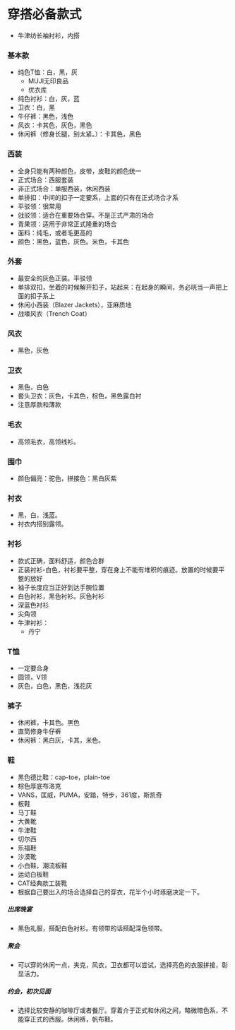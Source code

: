 # 穿搭必备款式
- 牛津纺长袖衬衫，内搭
### 基本款
- 纯色T恤：白，黑，灰
  - MUJI无印良品
  - 优衣库
- 纯色衬衫：白，灰，蓝
- 卫衣：白，黑
- 牛仔裤：黑色，浅色
- 风衣：卡其色，灰色，黑色
- 休闲裤（修身长腿，别太紧。）：卡其色，黑色
### 西装
- 全身只能有两种颜色，皮带，皮鞋的颜色统一
- 正式场合：西服套装
- 非正式场合：单服西装，休闲西装
- 单排扣：中间的扣子一定要系，上面的只有在正式场合才系
- 平驳领：很常用
- 戗驳领：适合在重要场合穿。不是正式严肃的场合
- 青果领：适用于非常正式隆重的场合
- 面料：纯毛，或者毛更高的
- 颜色：黑色，蓝色，灰色。米色，卡其色
### 外套
- 最安全的灰色正装。平驳领
- 单排双扣，坐着的时候解开扣子，站起来：在起身的瞬间，务必咣当一声把上面的扣子系上
- 休闲小西装（Blazer Jackets），亚麻质地
- 战壕风衣（Trench Coat）
### 风衣
- 黑色，灰色
### 卫衣
- 黑色，白色
- 套头卫衣：灰色，卡其色，棕色，黑色露白衬
- 注意厚款和薄款
### 毛衣
- 高领毛衣，高领线衫。
### 围巾
- 颜色偏亮：驼色，拼接色：黑白灰紫
### 衬衣
- 黑，白，浅蓝。
- 衬衣内搭别露领。
### 衬衫
- 款式正确，面料舒适，颜色合群
- 正装衬衫-白色，衬衫要平整，穿在身上不能有堆积的痕迹。放置的时候要平整的放好
- 袖子长度应当正好到达手腕位置
- 白色衬衫，黑色衬衫。灰色衬衫
- 深蓝色衬衫
- 尖角领
- 牛津衬衫：
  - 丹宁
### T恤
- 一定要合身
- 圆领，V领
- 灰色，白色，黑色，浅花灰
### 裤子
- 休闲裤，卡其色。黑色
- 直筒修身牛仔裤
- 休闲裤：黑白灰，卡其，米色。
### 鞋
- 黑色德比鞋：cap-toe，plain-toe
- 棕色厚底布洛克
- VANS，匡威，PUMA，安踏，特步，361度，斯凯奇
- 板鞋
- 马丁鞋
- 大黄靴
- 牛津鞋
- 切尔西
- 乐福鞋
- 沙漠靴
- 小白鞋，潮流板鞋
- 运动白板鞋
- CAT经典款工装靴
- 根据自己要出入的场合选择自己的穿衣，花半个小时琢磨决定一下。
##### 出席晚宴
- 黑色礼服，搭配白色衬衫。有领带的话搭配深色领带。
##### 聚会
- 可以穿的休闲一点，夹克，风衣，卫衣都可以尝试，选择亮色的衣服拼接，彰显活力。
##### 约会，初次见面
- 选择比较安静的咖啡厅或者餐厅。穿着介于正式和休闲之间，略微暗色系，不能穿正式的西服。休闲裤，帆布鞋。
	
